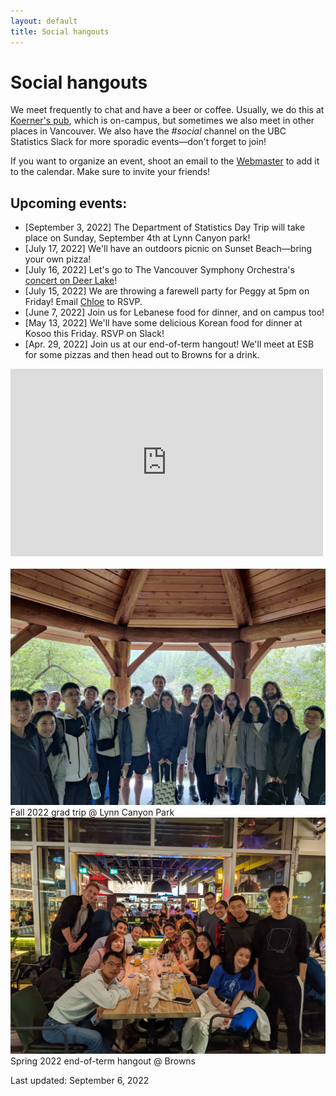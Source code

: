 ```yaml
---
layout: default
title: Social hangouts
---
```


# Social hangouts

We meet frequently to chat and have a beer or coffee.
Usually, we do this at [Koerner's pub](https://www.koerners.ca/),
which is on-campus, but sometimes we also meet in other places in Vancouver.
We also have the *#social* channel on the UBC Statistics Slack for more sporadic
events&mdash;don't forget to join!

If you want to organize an event, shoot an email to the [Webmaster](./about.html)
to add it to the calendar. Make sure to invite your friends!


## Upcoming events:

- [September 3, 2022] The Department of Statistics Day Trip will take place on Sunday, September 4th at Lynn Canyon park!
- [July 17, 2022] We'll have an outdoors picnic on Sunset Beach&mdash;bring
your own pizza!
- [July 16, 2022] Let's go to The Vancouver Symphony Orchestra's
[concert on Deer Lake](https://www.vancouversymphony.ca/event/the-vso-at-deer-lake/)!
- [July 15, 2022] We are throwing a farewell party for Peggy at 5pm on Friday!
Email [Chloe](https://www.stat.ubc.ca/users/xinyuan-chloe-you) to RSVP.
- [June 7, 2022] Join us for Lebanese food for dinner, and on campus too!
- [May 13, 2022] We'll have some delicious Korean food for dinner
at Kosoo this Friday. RSVP on Slack!
- [Apr. 29, 2022] Join us at our end-of-term hangout!
We'll meet at ESB for some pizzas and then head out to Browns for a drink.


<div class="span9">
	<iframe src="https://calendar.google.com/calendar/embed?height=300&wkst=1&bgcolor=%23ffffff&ctz=America%2FVancouver&src=ZDhibmxnaGlxcmVwc2ZrazNjN2ZsZmlyaWNAZ3JvdXAuY2FsZW5kYXIuZ29vZ2xlLmNvbQ&color=%238E24AA&showPrint=0&showTitle=0" style="border-width:0" width="500" height="300" frameborder="0" scrolling="no"></iframe>
</div><!--/span-->
<br/>

<img src="img/w2022grad_trip-min.jpg" alt="">
Fall 2022 grad trip @ Lynn Canyon Park


<img src="img/s2022eot-min.jpg" alt="">
Spring 2022 end-of-term hangout @ Browns

Last updated: September 6, 2022



<!--
- [Nov. 18, 2021] Come to Browns Crafthouse for dinner!
- [Oct. 21, 2021] We're going to Koerner's pub for a drink!
- [Oct. 7, 2021] Join us for taco Thursday!
RSVP in the *#social* channel on Slack
-->

